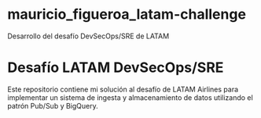# mauricio_figueroa_latam-challenge
Desarrollo del desafío DevSecOps/SRE de LATAM
# Desafío LATAM DevSecOps/SRE
Este repositorio contiene mi solución al desafío de LATAM Airlines para implementar un sistema de ingesta y almacenamiento de datos utilizando el patrón Pub/Sub y BigQuery.
